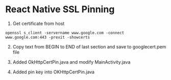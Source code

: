 # React Native SSL Pinning

1.  Get certificate from host

```
openssl s_client -servername www.google.com -connect www.google.com:443 -prexit -showcerts
```

2.  Copy text from BEGIN to END of last section and save to googlecert.pem file

3.  Added OkHttpCertPin.java and modify MainActivity.java

4.  Added pin key into OKHttpCertPin.java
